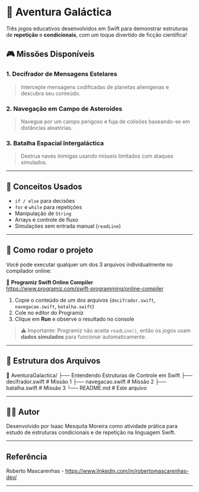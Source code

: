 # 🚀 Aventura Galáctica

Três jogos educativos desenvolvidos em Swift para demonstrar estruturas de **repetição** e **condicionais**, com um toque divertido de ficção científica!

## 🎮 Missões Disponíveis

### 1. Decifrador de Mensagens Estelares
> Intercepte mensagens codificadas de planetas alienígenas e descubra seu conteúdo.

### 2. Navegação em Campo de Asteroides
> Navegue por um campo perigoso e fuja de colisões baseando-se em distâncias aleatórias.

### 3. Batalha Espacial Intergaláctica
> Destrua naves inimigas usando mísseis limitados com ataques simulados.

---

## 🧠 Conceitos Usados

- `if / else` para decisões
- `for` e `while` para repetições
- Manipulação de `String`
- Arrays e controle de fluxo
- Simulações sem entrada manual (`readLine`)

---

## 🧪 Como rodar o projeto

Você pode executar qualquer um dos 3 arquivos individualmente no compilador online:

🔗 **Programiz Swift Online Compiler**  
https://www.programiz.com/swift-programming/online-compiler

1. Copie o conteúdo de um dos arquivos (`decifrador.swift`, `navegacao.swift`, `batalha.swift`)
2. Cole no editor do Programiz
3. Clique em **Run** e observe o resultado no console

> ⚠️ Importante: Programiz não aceita `readLine()`, então os jogos usam **dados simulados** para funcionar automaticamente.

---

## 🧱 Estrutura dos Arquivos

📁 AventuraGalactica/ ├── Entendendo Estruturas de Controle em Swift ├── decifrador.swift # Missão 1 ├── navegacao.swift # Missão 2 ├── batalha.swift # Missão 3 └── README.md # Este arquivo

---

## 👨‍🚀 Autor

Desenvolvido por Isaac Mesquita Moreira como atividade prática para estudo de estruturas condicionais e de repetição na linguagem Swift.

---

## Referência

Roberto Mascarenhas - https://www.linkedin.com/in/robertomascarenhas-dev/

---
